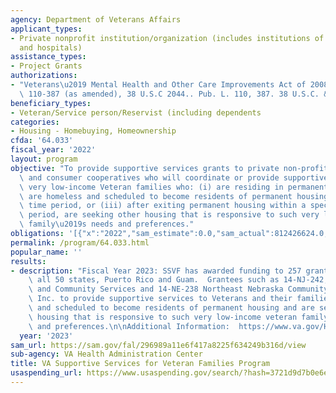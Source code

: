 ```yaml
---
agency: Department of Veterans Affairs
applicant_types:
- Private nonprofit institution/organization (includes institutions of higher education
  and hospitals)
assistance_types:
- Project Grants
authorizations:
- "Veterans\u2019 Mental Health and Other Care Improvements Act of 2008, Public Law\
  \ 110-387 (as amended), 38 U.S.C 2044.. Pub. L. 110, 387. 38 U.S.C. &sect; 2044."
beneficiary_types:
- Veteran/Service person/Reservist (including dependents
categories:
- Housing - Homebuying, Homeownership
cfda: '64.033'
fiscal_year: '2022'
layout: program
objective: "To provide supportive services grants to private non-profit organizations\
  \ and consumer cooperatives who will coordinate or provide supportive services to\
  \ very low-income Veteran families who: (i) are residing in permanent housing, (ii)\
  \ are homeless and scheduled to become residents of permanent housing within a specified\
  \ time period, or (iii) after exiting permanent housing within a specified time\
  \ period, are seeking other housing that is responsive to such very low-income Veteran\
  \ family\u2019s needs and preferences."
obligations: '[{"x":"2022","sam_estimate":0.0,"sam_actual":812426624.0,"usa_spending_actual":791213542.0},{"x":"2023","sam_estimate":569389763.0,"sam_actual":0.0,"usa_spending_actual":419844521.0},{"x":"2024","sam_estimate":799014427.0,"sam_actual":0.0,"usa_spending_actual":0.0}]'
permalink: /program/64.033.html
popular_name: ''
results:
- description: "Fiscal Year 2023: SSVF has awarded funding to 257 grantees and covers\
    \ all 50 states, Puerto Rico and Guam.  Grantees such as 14-NJ-242, Catholic Family\
    \ and Community Services and 14-NE-238 Northeast Nebraska Community Action Partnership\
    \ Inc. to provide supportive services to Veterans and their families who are homeless\
    \ and scheduled to become residents of permanent housing and are seeking other\
    \ housing that is responsive to such very low-income veteran family\u2019s needs\
    \ and preferences.\n\nAdditional Information:  https://www.va.gov/HOMELESS/ssvf/docs/SSVF_Annual_Report_FY21.pdf"
  year: '2023'
sam_url: https://sam.gov/fal/296989a11e6f417a8225f634249b316d/view
sub-agency: VA Health Administration Center
title: VA Supportive Services for Veteran Families Program
usaspending_url: https://www.usaspending.gov/search/?hash=3721d9d7b0e6eb90210532ca4731725b
---
```

